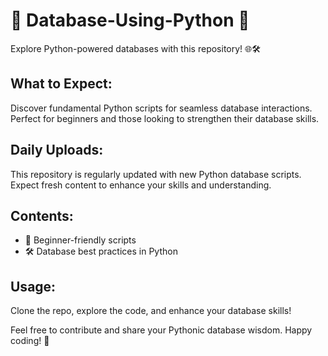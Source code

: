 # 🐍 Database-Using-Python 🚀

Explore Python-powered databases with this repository! 🌐🛠️

## What to Expect:
Discover fundamental Python scripts for seamless database interactions. Perfect for beginners and those looking to strengthen their database skills.

## Daily Uploads:
This repository is regularly updated with new Python database scripts. Expect fresh content to enhance your skills and understanding.

## Contents:
- 🌱 Beginner-friendly scripts
- 🛠️ Database best practices in Python

## Usage:
Clone the repo, explore the code, and enhance your database skills!

Feel free to contribute and share your Pythonic database wisdom. Happy coding! 🐍

